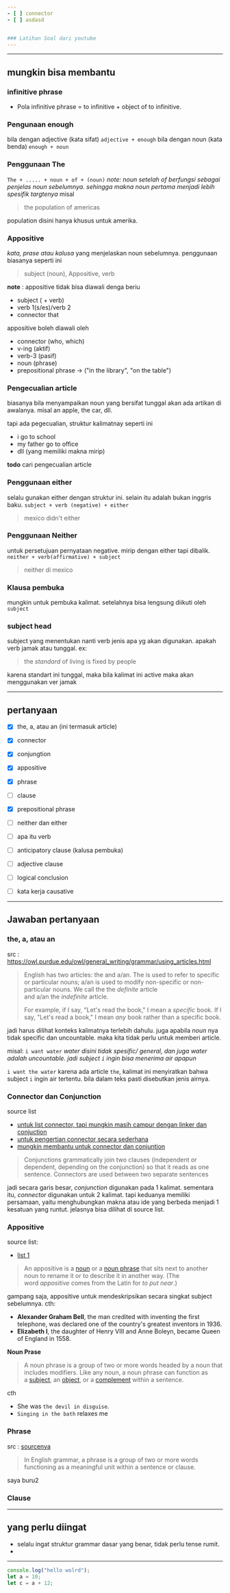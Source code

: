 ```yaml
--- 
- [ ] connector
- [ ] asdasd


### Latihan Soal dari youtube
---
```





---
## mungkin bisa membantu

### infinitive phrase
- Pola infinitive phrase = to infinitive + object of to infinitive.

### Pengunaan enough
bila dengan adjective (kata sifat)
`adjective + enough`
bila dengan noun (kata benda)
`enough + noun`

### Penggunaan The
`The + ..... + noun + of + (noun)`
_note: noun setelah of berfungsi sebagai penjelas noun sebelumnya. sehingga makna noun pertama menjadi lebih spesifik targtenya_
misal
> the population of americas

population disini hanya khusus untuk amerika.


### Appositive 
_kata, prase atau kalusa_ yang menjelaskan noun sebelumnya.
penggunaan biasanya seperti ini

> subject (noun), Appositive, verb

**note** : 
appositive tidak bisa diawali denga beriu
- subject ( + verb)
- verb 1(s/es)/verb 2
- connector that

appositive boleh diawali oleh
- connector (who, which)
- v-ing (aktif)
- verb-3 (pasif)
- noun (phrase)
- prepositional phrase -> ("in the library", "on the table")


### Pengecualian article
biasanya bila menyampaikan noun yang bersifat tunggal akan ada artikan di awalanya. misal an apple, the car, dll.

tapi ada pegecualian, struktur kalimatnay seperti ini
- i go to school
- my father go to office
- dll (yang memiliki makna mirip)

__todo__ cari pengecualian article

### Penggunaan either
selalu gunakan either dengan struktur ini. selain itu adalah bukan inggris baku.
`subject + verb (negative) + either`
> mexico didn't either

### Penggunaan Neither
untuk persetujuan pernyataan negative. mirip dengan either tapi dibalik.
`neither + verb(affirmative) + subject`
> neither di mexico

### Klausa pembuka
mungkin untuk pembuka kalimat.
setelahnya bisa lengsung diikuti oleh `subject`


### subject head
subject yang menentukan nanti verb jenis apa yg akan digunakan. apakah verb jamak atau tunggal.
ex:
> the _standard_ of living is fixed by people

karena standart ini tunggal, maka bila kalimat ini active maka akan menggunakan ver jamak


--- 
## pertanyaan
- [x] the, a, atau an (ini termasuk article)
- [x] connector
- [x] conjungtion
- [x] appositive
- [x] phrase
- [ ] clause
- [x] prepositional phrase
- [ ] neither dan either
- [ ] apa itu verb
- [ ] anticipatory clause (kalusa pembuka)
- [ ] adjective clause
- [ ] logical conclusion
- [ ] kata kerja causative


--- 
## Jawaban pertanyaan
### the, a, atau an
src : https://owl.purdue.edu/owl/general_writing/grammar/using_articles.html
>English has two articles: the and a/an. The is used to refer to specific or particular nouns; a/an is used to modify non-specific or non-particular nouns. We call the the _definite_ article and a/an the _indefinite_ article.
>
>For example, if I say, "Let's read the book," I mean a _specific_ book. If I say, "Let's read a book," I mean _any_ book rather than a specific book.

jadi harus dilihat konteks kalimatnya terlebih dahulu. juga apabila _noun_ nya tidak specific dan uncountable. maka kita tidak perlu untuk memberi article.

misal:
`i want water` 
_water disini tidak spesific/ general, dan juga water adalah uncountable. jadi subject `i` ingin bisa menerima air apapun_

`i want the water`
karena ada article `the`, kalimat ini menyiratkan bahwa subject `i` ingin air tertentu. bila dalam teks pasti disebutkan jenis airnya.


### Connector dan Conjunction
source list
+ [untuk list connector, tapi mungkin masih campur dengan linker dan conjuction](https://thefluentlife.com/content/linkers-connectors-english-grammar-guide-types-cause-effect-purpose/)
+ [untuk pengertian connector secara sederhana](https://lvlinguistics.be/english-connectors)
+ [mungkin membantu untuk connector dan conjuntion](https://ctl.yale.edu/sites/default/files/files/GWC_LinkingWords-1.pdf)

> Conjunctions grammatically join two clauses (independent or dependent, depending on the conjunction) so that it reads as one sentence. Connectors are used between two separate sentences

jadi secara garis besar, _conjunction_ digunakan pada 1 kalimat. sementara itu, _connector_ digunakan untuk 2 kalimat. tapi keduanya memiliki persamaan, yaitu menghubungkan makna atau ide yang berbeda menjadi 1 kesatuan yang runtut. jelasnya bisa dilihat di source list.


### Appositive
source list:
- [list 1](https://www.grammar-monster.com/glossary/appositive_apposition.htm)

>An appositive is a [noun](https://www.grammar-monster.com/lessons/nouns.htm) or a [noun phrase](https://www.grammar-monster.com/glossary/noun_phrases.htm) that sits next to another noun to rename it or to describe it in another way. (The word _appositive_ comes from the Latin for _to put near_.)

gampang saja, appositive untuk mendeskripsikan secara singkat subject sebelumnya.
cth:
-   **Alexander Graham Bell**, the man credited with inventing the first telephone, was declared one of the country's greatest inventors in 1936.
-   **Elizabeth I**, the daughter of Henry VIII and Anne Boleyn, became Queen of England in 1558.


__Noun Prase__ 
> A noun phrase is a group of two or more words headed by a noun that includes modifiers.
> Like any noun, a noun phrase can function as a [subject](https://www.grammar-monster.com/glossary/subject.htm), an [object](https://www.grammar-monster.com/glossary/object.htm), or a [complement](https://www.grammar-monster.com/glossary/complement.htm) within a sentence.

cth 
-   She was `the devil in disguise`.
-  `Singing in the bath` relaxes me


### Phrase
src : [sourcenya](https://www.grammar-monster.com/glossary/phrase.htm)
> In English grammar, a phrase is a group of two or more words functioning as a meaningful unit within a sentence or clause.

saya buru2


### Clause 

--- 
## yang perlu diingat
- selalu ingat struktur grammar dasar yang benar, tidak perlu tense rumit.
- 


---



```js
console.log("hello wolrd");
let a = 10;
let c = a + 12;
```